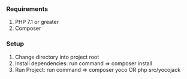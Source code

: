 ### Requirements
1. PHP 7.1 or greater
2. Composer

### Setup
1. Change directory into project root
2. Install dependencies: run command => composer install
3. Run Project: run command => composer yoco OR php src/yocojack